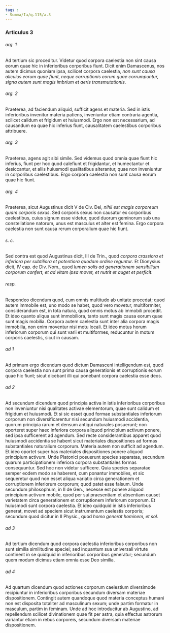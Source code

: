 ```yaml
---
tags : 
- Summa/Ia/q.115/a.3
---
```


### Articulus 3

###### arg. 1
Ad tertium sic proceditur. Videtur quod corpora caelestia non sint causa eorum quae hic in inferioribus corporibus fiunt. Dicit enim Damascenus, nos autem dicimus quoniam ipsa, scilicet corpora caelestia, *non sunt causa alicuius eorum quae fiunt, neque corruptionis eorum quae corrumpuntur, signa autem sunt magis imbrium et aeris transmutationis*.

###### arg. 2
Praeterea, ad faciendum aliquid, sufficit agens et materia. Sed in istis inferioribus invenitur materia patiens, inveniuntur etiam contraria agentia, scilicet calidum et frigidum et huiusmodi. Ergo non est necessarium, ad causandum ea quae hic inferius fiunt, causalitatem caelestibus corporibus attribuere.

###### arg. 3
Praeterea, agens agit sibi simile. Sed videmus quod omnia quae fiunt hic inferius, fiunt per hoc quod calefiunt et frigidantur, et humectantur et desiccantur, et aliis huiusmodi qualitatibus alterantur, quae non inveniuntur in corporibus caelestibus. Ergo corpora caelestia non sunt causa eorum quae hic fiunt.

###### arg. 4
Praeterea, sicut Augustinus dicit V de Civ. Dei, *nihil est magis corporeum quam corporis sexus*. Sed corporis sexus non causatur ex corporibus caelestibus, cuius signum esse videtur, quod duorum geminorum sub una constellatione natorum, unus est masculus et alter est femina. Ergo corpora caelestia non sunt causa rerum corporalium quae hic fiunt.

###### s. c.
Sed contra est quod Augustinus dicit, III de Trin., quod *corpora crassiora et inferiora per subtiliora et potentiora quodam ordine reguntur*. Et Dionysius dicit, IV cap. de Div. Nom., quod *lumen solis ad generationem sensibilium corporum confert, et ad vitam ipsa movet, et nutrit et auget et perficit*.

###### resp.
Respondeo dicendum quod, cum omnis multitudo ab unitate procedat; quod autem immobile est, uno modo se habet, quod vero movetur, multiformiter, considerandum est, in tota natura, quod omnis motus ab immobili procedit. Et ideo quanto aliqua sunt immobiliora, tanto sunt magis causa eorum quae sunt magis mobilia. Corpora autem caelestia sunt inter alia corpora magis immobilia, non enim moventur nisi motu locali. Et ideo motus horum inferiorum corporum qui sunt varii et multiformes, reducuntur in motum corporis caelestis, sicut in causam.

###### ad 1
Ad primum ergo dicendum quod dictum Damasceni intelligendum est, quod corpora caelestia non sunt prima causa generationis et corruptionis eorum quae hic fiunt; sicut dicebant illi qui ponebant corpora caelestia esse deos.

###### ad 2
Ad secundum dicendum quod principia activa in istis inferioribus corporibus non inveniuntur nisi qualitates activae elementorum, quae sunt calidum et frigidum et huiusmodi. Et si sic esset quod formae substantiales inferiorum corporum non diversificarentur nisi secundum huiusmodi accidentia, quorum principia rarum et densum antiqui naturales posuerunt; non oporteret super haec inferiora corpora aliquod principium activum ponere, sed ipsa sufficerent ad agendum. Sed recte considerantibus apparet quod huiusmodi accidentia se habent sicut materiales dispositiones ad formas substantiales naturalium corporum. Materia autem non sufficit ad agendum. Et ideo oportet super has materiales dispositiones ponere aliquod principium activum. Unde Platonici posuerunt species separatas, secundum quarum participationem inferiora corpora substantiales formas consequuntur. Sed hoc non videtur sufficere. Quia species separatae semper eodem modo se haberent, cum ponantur immobiles, et sic sequeretur quod non esset aliqua variatio circa generationem et corruptionem inferiorum corporum; quod patet esse falsum. Unde secundum philosophum, in II de Gen., necesse est ponere aliquod principium activum mobile, quod per sui praesentiam et absentiam causet varietatem circa generationem et corruptionem inferiorum corporum. Et huiusmodi sunt corpora caelestia. Et ideo quidquid in istis inferioribus generat, movet ad speciem sicut instrumentum caelestis corporis; secundum quod dicitur in II Physic., quod *homo generat hominem, et sol*.

###### ad 3
Ad tertium dicendum quod corpora caelestia inferioribus corporibus non sunt similia similitudine speciei; sed inquantum sua universali virtute continent in se quidquid in inferioribus corporibus generatur; secundum quem modum dicimus etiam omnia esse Deo similia.

###### ad 4
Ad quartum dicendum quod actiones corporum caelestium diversimode recipiuntur in inferioribus corporibus secundum diversam materiae dispositionem. Contingit autem quandoque quod materia conceptus humani non est disposita totaliter ad masculinum sexum; unde partim formatur in masculum, partim in feminam. Unde ad hoc introducitur ab Augustino, ad repellendum scilicet divinationem quae fit per astra, quia effectus astrorum variantur etiam in rebus corporeis, secundum diversam materiae dispositionem.

